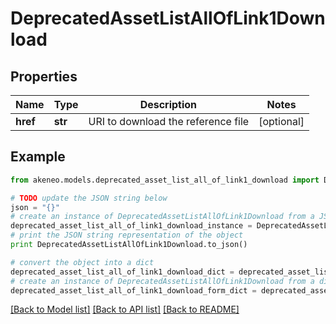 # DeprecatedAssetListAllOfLink1Download


## Properties
Name | Type | Description | Notes
------------ | ------------- | ------------- | -------------
**href** | **str** | URI to download the reference file | [optional] 

## Example

```python
from akeneo.models.deprecated_asset_list_all_of_link1_download import DeprecatedAssetListAllOfLink1Download

# TODO update the JSON string below
json = "{}"
# create an instance of DeprecatedAssetListAllOfLink1Download from a JSON string
deprecated_asset_list_all_of_link1_download_instance = DeprecatedAssetListAllOfLink1Download.from_json(json)
# print the JSON string representation of the object
print DeprecatedAssetListAllOfLink1Download.to_json()

# convert the object into a dict
deprecated_asset_list_all_of_link1_download_dict = deprecated_asset_list_all_of_link1_download_instance.to_dict()
# create an instance of DeprecatedAssetListAllOfLink1Download from a dict
deprecated_asset_list_all_of_link1_download_form_dict = deprecated_asset_list_all_of_link1_download.from_dict(deprecated_asset_list_all_of_link1_download_dict)
```
[[Back to Model list]](../README.md#documentation-for-models) [[Back to API list]](../README.md#documentation-for-api-endpoints) [[Back to README]](../README.md)



